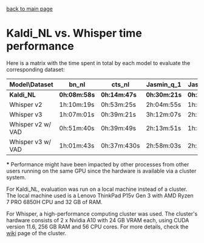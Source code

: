 [back to main page](./index.md)

<h1>Kaldi_NL vs. Whisper time performance</h1>

Here is a matrix with the time spent in total by each model to evaluate the corresponding dataset:

|Model\Dataset|bn_nl|cts_nl|Jasmin_q_1|Jasmin_q_2|Jasmin_q_3|Jasmin_q_4|Jasmin_q_5|
|---|---|---|---|---|---|---|---|
|**Kaldi_NL**|**0h:08m:58s**|**0h:14m:47s**|**0h:30m:21s**|**0h:23m:25s**|**0h:27m:51s**|**0h:27m:17s**|**0h:29m:36s**|
|Whisper v2|1h:10m:19s|0h:53m:25s|2h:04m:55s|1h:52m:51s|1h:35m:06s||2h:04m:16s|
|Whisper v3|1h:07m:01s|0h:39m:21s|3h:12m:07s|2h:27m:29s|6h:13m:02s<b>*</b>|3h:04m:10s|3h:08m:52s|
|Whisper v2 w/ VAD|0h:51m:40s|0h:39m:49s|2h:13m:51s|1h:51m:26s|1h:49m:27s|4h:18m:27s<b>*</b>|2h:07m:43s|
|Whisper v3 w/ VAD|1h:01m:43s|0h:37m:430s|2h:58m:03s|2h:19m:21s|2h:38m:04s|2h:31m:13s|2h:46m:56s|

<!-- |Jasmin_q_3|Jasmin_q_4|Jasmin_q_5|
|---|---|---|
|**0h:27m:51s**|**0h:27m:17s**|**0h:29m:36s**|
|1h:35m:06s||2h:04m:16s|
|6h:13m:02s<b>*</b>|3h:04m:10s|3h:08m:52s|
|1h:49m:27s|4h:18m:27s<b>*</b>|2h:07m:43s|
|2h:38m:04s|2h:31m:13s|2h:46m:56s| -->

<b>*</b> Performance might have been impacted by other processes from other users running on the same GPU since the hardware is available via a cluster system.

For Kaldi_NL, evaluation was run on a local machine instead of a cluster. The local machine used is a Lenovo ThinkPad P15v Gen 3 with AMD Ryzen 7 PRO 6850H CPU and 32 GB of RAM.

For Whisper, a high-performance computing cluster was used. The cluster's hardware consists of 2 x Nvidia A10 with 24 GB VRAM each, using CUDA version 11.6, 256 GB RAM and 56 CPU cores. For more details, check the [wiki](https://jupyter.wiki.utwente.nl/) page of the cluster.